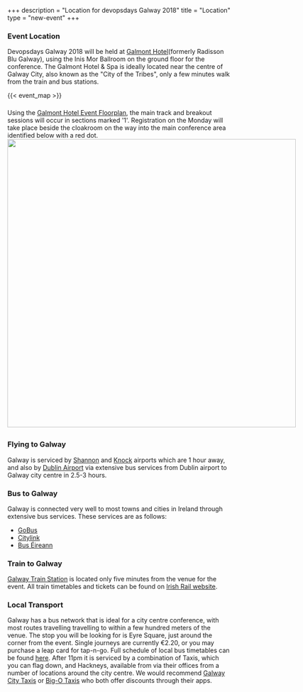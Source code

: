 +++
description = "Location for devopsdays Galway 2018"
title = "Location"
type = "new-event"
+++
### Event Location

Devopsdays Galway 2018 will be held at <a href="https://www.thegalmont.com/" target="_blank">Galmont Hotel</a>(formerly Radisson Blu Galway), using the Inis Mor Ballroom on the ground floor for the conference. The Galmont Hotel & Spa is ideally located near the centre of Galway City, also known as the "City of the Tribes", only a few minutes walk from the train and bus stations.

<div style="width: 550px; padding-bottom: 5px; margin: 0 auto;">
{{< event_map >}}
</div>
<br />
Using the <a href="https://www.thegalmont.com/en/meetings-floor-plans-capacities/" target="_blank">Galmont Hotel Event Floorplan</a>, the main track and breakout sessions will occur in sections marked '1'. Registration on the Monday will take place beside the cloakroom on the way into the main conference area identified below with a red dot.
<div style="width: 650px; padding-bottom: 5px; margin: 0 auto;">
<img src="/events/2017-galway/location/floorplan.png" style="width: 650px;"/>
</div>

### Flying to Galway

Galway is serviced by <a href="http://www.shannonairport.ie" target="_blank">Shannon</a> and <a href="www.irelandwestairport.com" target="_blank">Knock</a> airports which are 1 hour away, and also by <a href="https://www.dublinairport.com/" target="_blank">Dublin Airport</a> via extensive bus services from Dublin airport to Galway city centre in 2.5-3 hours.


### Bus to Galway

Galway is connected very well to most towns and cities in Ireland through extensive bus services. These services are as follows:

* <a href="www.gobus.ie" target="_blank">GoBus</a>
* <a href="www.citylink.ie" target="_blank">Citylink</a>
* <a href="www.buseireann.ie" target="_blank">Bus Éireann</a>

### Train to Galway

<a href="http://www.irishrail.ie/travel-information/galway-ceannt" target="_blank">Galway Train Station</a> is located only five minutes from the venue for the event. All train timetables and tickets can be found on <a href="www.irishrail.ie" target="_blank">Irish Rail website</a>.

### Local Transport

Galway has a bus network that is ideal for a city centre conference, with most routes travelling travelling to within a few hundred meters of the venue. The stop you will be looking for is Eyre Square, just around the corner from the event. Single journeys are currently €2.20, or you may purchase a leap card for tap-n-go. Full schedule of local bus timetables can be found <a href="http://www.buseireann.ie/inner.php?id=355#Galway" target="_blank">here</a>. After 11pm it is serviced by a combination of Taxis, which you can flag down, and Hackneys, available from via their offices from a number of locations around the city centre. We would recommend <a href="http://www.galwaytaxis.com/" target="_blank">Galway City Taxis</a> or <a href="http://www.bigotaxis.com/" target="_blank">Big-O Taxis</a> who both offer discounts through their apps.